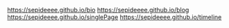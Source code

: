 https://sepideeee.github.io/bio
https://sepideeee.github.io/blog
https://sepideeee.github.io/singlePage
https://sepideeee.github.io/timeline
